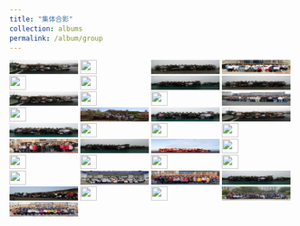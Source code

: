 ```yaml
---
title: "集体合影"
collection: albums
permalink: /album/group
---
```

<a href="../keli_photo/group/WeChat Image_20220323142632.jpg"><img src="../keli_photo/group/WeChat Image_20220323142632.jpg" height="25" width="24%"></a>
<a href="../keli_photo/group/WeChat Image_20220323142639.jpg"><img src="../keli_photo/group/WeChat Image_20220323142639.jpg" height="25" width="24%"></a>
<a href="../keli_photo/group/WeChat Image_20220323142515.jpg"><img src="../keli_photo/group/WeChat Image_20220323142515.jpg" height="25" width="24%"></a>
<a href="../keli_photo/group/2009_0526.jpg"><img src="../keli_photo/group/2009_0526.jpg" height="25" width="24%"></a>
<a href="../keli_photo/group/WeChat Image_20220323142701.jpg"><img src="../keli_photo/group/WeChat Image_20220323142701.jpg" height="25" width="24%"></a>
<a href="../keli_photo/group/WeChat Image_20220328132052.jpg"><img src="../keli_photo/group/WeChat Image_20220328132052.jpg" height="25" width="24%"></a>
<a href="../keli_photo/group/WeChat Image_20220323142617.jpg"><img src="../keli_photo/group/WeChat Image_20220323142617.jpg" height="25" width="24%"></a>
<a href="../keli_photo/group/WeChat Image_20220323142355.jpg"><img src="../keli_photo/group/WeChat Image_20220323142355.jpg" height="25" width="24%"></a>
<a href="../keli_photo/group/WeChat Image_20220323142227.jpg"><img src="../keli_photo/group/WeChat Image_20220323142227.jpg" height="25" width="24%"></a>
<a href="../keli_photo/group/WeChat Image_20220323141112.jpg"><img src="../keli_photo/group/WeChat Image_20220323141112.jpg" height="25" width="24%"></a>
<a href="../keli_photo/group/2012.11.26.jpg"><img src="../keli_photo/group/2012.11.26.jpg" height="25" width="24%"></a>
<a href="../keli_photo/group/WeChat Image_20220328132724.jpg"><img src="../keli_photo/group/WeChat Image_20220328132724.jpg" height="25" width="24%"></a>
<a href="../keli_photo/group/2016.10.10.jpg"><img src="../keli_photo/group/2016.10.10.jpg" height="25" width="24%"></a>
<a href="../keli_photo/group/WeChat Image_20220322205024.jpg"><img src="../keli_photo/group/WeChat Image_20220322205024.jpg" height="25" width="24%"></a>
<a href="../keli_photo/group/WeChat Image_20220323142327.jpg"><img src="../keli_photo/group/WeChat Image_20220323142327.jpg" height="25" width="24%"></a>
<a href="../keli_photo/group/WeChat Image_20220323142254.jpg"><img src="../keli_photo/group/WeChat Image_20220323142254.jpg" height="25" width="24%"></a>
<a href="../keli_photo/group/WeChat Image_20220323142545.jpg"><img src="../keli_photo/group/WeChat Image_20220323142545.jpg" height="25" width="24%"></a>
<a href="../keli_photo/group/2015.9.14.jpg"><img src="../keli_photo/group/2015.9.14.jpg" height="25" width="24%"></a>
<a href="../keli_photo/group/WeChat Image_20220323140824.jpg"><img src="../keli_photo/group/WeChat Image_20220323140824.jpg" height="25" width="24%"></a>
<a href="../keli_photo/group/金石滩.jpg"><img src="../keli_photo/group/金石滩.jpg" height="25" width="24%"></a>
<a href="../keli_photo/group/2008_1.jpg"><img src="../keli_photo/group/2008_1.jpg" height="25" width="24%"></a>
<a href="../keli_photo/group/WeChat Image_20220323142448.jpg"><img src="../keli_photo/group/WeChat Image_20220323142448.jpg" height="25" width="24%"></a>
<a href="../keli_photo/group/微信图片_20220323131422.jpg"><img src="../keli_photo/group/微信图片_20220323131422.jpg" height="25" width="24%"></a>
<a href="../keli_photo/group/会议合影.jpg"><img src="../keli_photo/group/会议合影.jpg" height="25" width="24%"></a>
<a href="../keli_photo/group/WeChat Image_20220328132127.jpg"><img src="../keli_photo/group/WeChat Image_20220328132127.jpg" height="25" width="24%"></a>
<a href="../keli_photo/group/WeChat Image_20220323142644.jpg"><img src="../keli_photo/group/WeChat Image_20220323142644.jpg" height="25" width="24%"></a>
<a href="../keli_photo/group/WeChat Image_20220328131959.jpg"><img src="../keli_photo/group/WeChat Image_20220328131959.jpg" height="25" width="24%"></a>
<a href="../keli_photo/group/WeChat Image_20220323142649.jpg"><img src="../keli_photo/group/WeChat Image_20220323142649.jpg" height="25" width="24%"></a>
<a href="../keli_photo/group/IMG_6588.JPG"><img src="../keli_photo/group/IMG_6588.JPG" height="25" width="24%"></a>
<a href="../keli_photo/group/W020141024386453400645.jpg"><img src="../keli_photo/group/W020141024386453400645.jpg" height="25" width="24%"></a>
<a href="../keli_photo/group/2013_1223.jpg"><img src="../keli_photo/group/2013_1223.jpg" height="25" width="24%"></a>
<a href="../keli_photo/group/WeChat Image_20220323142601.jpg"><img src="../keli_photo/group/WeChat Image_20220323142601.jpg" height="25" width="24%"></a>
<a href="../keli_photo/group/WeChat Image_20220323135337.jpg"><img src="../keli_photo/group/WeChat Image_20220323135337.jpg" height="25" width="24%"></a>
<a href="../keli_photo/group/WeChat Image_20220323142656.jpg"><img src="../keli_photo/group/WeChat Image_20220323142656.jpg" height="25" width="24%"></a>
<a href="../keli_photo/group/海边.jpg"><img src="../keli_photo/group/海边.jpg" height="25" width="24%"></a>
<a href="../keli_photo/group/WeChat Image_20220322213943.jpg"><img src="../keli_photo/group/WeChat Image_20220322213943.jpg" height="25" width="24%"></a>
<a href="../keli_photo/group/20141201_GroupPhoto.jpg"><img src="../keli_photo/group/20141201_GroupPhoto.jpg" height="25" width="24%"></a>
